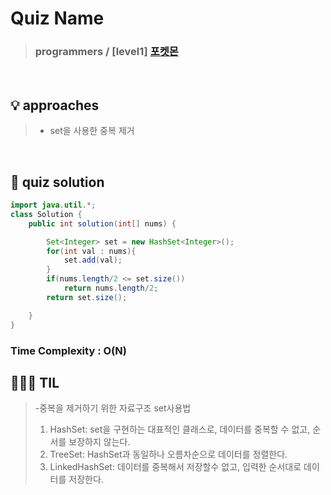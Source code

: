 # Quiz Name
> ### programmers / [level1] <a href = "https://school.programmers.co.kr/learn/courses/30/lessons/1845"> 포켓몬 </a>

<br>

## 💡 approaches
>  - set을 사용한 중복 제거

<br>

## 🔑 quiz solution

```java
import java.util.*;
class Solution {
    public int solution(int[] nums) {

        Set<Integer> set = new HashSet<Integer>();
        for(int val : nums){
            set.add(val);
        }
        if(nums.length/2 <= set.size())
            return nums.length/2;
        return set.size();

    }
}
```
### Time Complexity : O(N)
## 👩🏻‍🏫 TIL
>  -중복을 제거하기 위한 자료구조 set사용법
>  1. HashSet: set을 구현하는 대표적인 클래스로, 데이터를 중복할 수 없고, 순서를 보장하지 않는다.
> 2. TreeSet: HashSet과 동일하나 오름차순으로 데이터를 정렬한다.
> 3. LinkedHashSet: 데이터를 중복해서 저장할수 없고, 입력한 순서대로 데이터를 저장한다.
